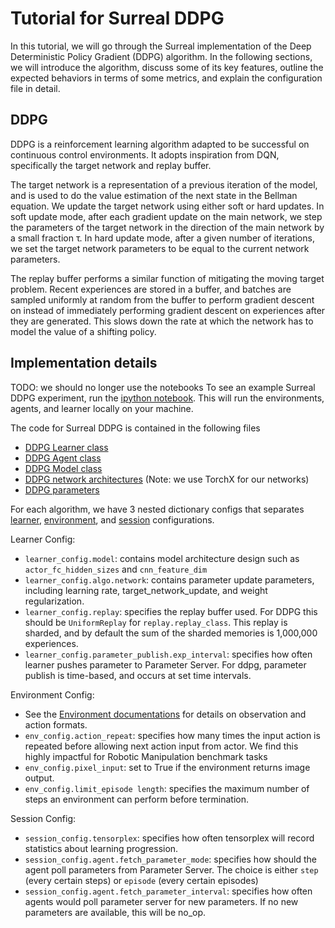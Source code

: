 # Tutorial for Surreal DDPG

In this tutorial, we will go through the Surreal implementation of the Deep Deterministic Policy Gradient (DDPG) algorithm. In the following sections, we will introduce the algorithm, discuss some of its key features, outline the expected behaviors in terms of some metrics, and explain the configuration file in detail.

## DDPG

DDPG is a reinforcement learning algorithm adapted to be successful on continuous control environments.  It adopts inspiration from DQN, specifically the target network and replay buffer.

The target network is a representation of a previous iteration of the model, and is used to do the value estimation of the next state in the Bellman equation. We update the target network using either soft or hard updates. In soft update mode, after each gradient update on the  main network, we step the parameters of the target network in the direction of the main network by a small fraction τ. In hard update mode, after a given number of iterations, we set the target network parameters to be equal to the current network parameters.

The replay buffer performs a similar function of mitigating the moving target problem.  Recent experiences are stored in a buffer, and batches are sampled uniformly at random from the buffer to perform gradient descent on instead of immediately performing gradient descent on experiences after they are generated.  This slows down the rate at which the network has to model the value of a shifting policy.

## Implementation details
TODO: we should no longer use the notebooks
To see an example Surreal DDPG experiment, run the [ipython notebook](../surreal/main/cluster_dashboard_symphony.ipynb). This will run the environments, agents, and learner locally on your machine.

The code for Surreal DDPG is contained in the following files
* [DDPG Learner class](../surreal/learner/ddpg.py)
* [DDPG Agent class](../surreal/agent/ddpg_agent.py)
* [DDPG Model class](../surreal/model/ddpg_net.py)
* [DDPG network architectures](../surreal/model/model_builders/builders.py) (Note: we use TorchX for our networks)
* [DDPG parameters](../surreal/main/ddpg_configs.py)

For each algorithm, we have 3 nested dictionary configs that separates [learner](../surreal/main/ddpg_configs.py#L20), [environment](../surreal/main/ddpg_configs.py), and [session](../surreal/main/ddpg_configs.py) configurations.

Learner Config:
* `learner_config.model`: contains model architecture design such as `actor_fc_hidden_sizes` and `cnn_feature_dim`
* `learner_config.algo.network`: contains parameter update parameters, including learning rate, target_network_update, and weight regularization.
* `learner_config.replay`: specifies the replay buffer used. For DDPG this should be `UniformReplay` for `replay.replay_class`. This replay is sharded, and by default the sum of the sharded memories is 1,000,000 experiences.
* `learner_config.parameter_publish.exp_interval`: specifies how often learner pushes parameter to Parameter Server. For ddpg, parameter publish is time-based, and occurs at set time intervals.

Environment Config:
* See the [Environment documentations](env.md) for details on observation and action formats.
* `env_config.action_repeat`: specifies how many times the input action is repeated before allowing next action input from actor. We find this highly impactful for Robotic Manipulation benchmark tasks
* `env_config.pixel_input`: set to True if the environment returns image output.
* `env_config.limit_episode length`: specifies the maximum number of steps an environment can perform before termination.

Session Config:
* `session_config.tensorplex`: specifies how often tensorplex will record statistics about learning progression.
* `session_config.agent.fetch_parameter_mode`: specifies how should the agent poll parameters from Parameter Server. The choice is either `step` (every certain steps) or `episode` (every certain episodes)
* `session_config.agent.fetch_parameter_interval`: specifies how often agents would poll parameter server for new parameters. If no new parameters are available, this will be no_op.
